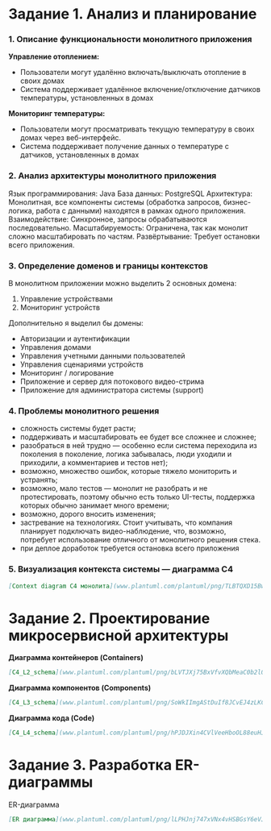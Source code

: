 # Задание 1. Анализ и планирование

### 1. Описание функциональности монолитного приложения

**Управление отоплением:**

- Пользователи могут удалённо включать/выключать отопление в своих домах
- Система поддерживает удалённое включение/отключение датчиков температуры, установленных в домах

**Мониторинг температуры:**

- Пользователи могут просматривать текущую температуру в своих домах через веб-интерфейс. 
- Система поддерживает получение данных о температуре с датчиков, установленных в домах

### 2. Анализ архитектуры монолитного приложения

Язык программирования: Java
База данных: PostgreSQL
Архитектура: Монолитная, все компоненты системы (обработка запросов, бизнес-логика, работа с данными) находятся в рамках одного приложения.
Взаимодействие: Синхронное, запросы обрабатываются последовательно.
Масштабируемость: Ограничена, так как монолит сложно масштабировать по частям.
Развёртывание: Требует остановки всего приложения.

### 3. Определение доменов и границы контекстов

В монолитном приложении можно выделить 2 основных домена:
1. Управление устройствами
2. Мониторинг устройств

Дополнительно я выделил бы домены:
- Авторизации и аутентификации
- Управления домами
- Управления учетными данными пользователей
- Управления сценариями устройств
- Мониторинг / логирование
- Приложение и сервер для потокового видео-стрима
- Приложение для администратора системы (support)


### **4. Проблемы монолитного решения**

- сложность системы будет расти;
- поддерживать и масштабировать ее будет все сложнее и сложнее;
- разобраться в ней трудно — особенно если система переходила из поколения в поколение, логика забывалась, люди уходили и приходили, а комментариев и тестов нет);
- возможно, множество ошибок, которые тяжело мониторить и устранять;
- возможно, мало тестов — монолит не разобрать и не протестировать, поэтому обычно есть только UI-тесты, поддержка которых обычно занимает много времени;
- возможно, дорого вносить изменения;
- застревание на технологиях. Стоит учитывать, что компания планирует подключать видео-наблюдение, что, возможно,  потребует использование отличного от монолитного решения стека.
- при деплое доработок требуется остановка всего приложения

### 5. Визуализация контекста системы — диаграмма С4

```markdown
[Context diagram С4 монолита](www.plantuml.com/plantuml/png/TLBTQXD15BwVfnZtAe4qqT8hhze6ePKAiKdnCansnsJfximoCsij8iGKAHAmuWluymGnT24sCNc5Cs_aEKrifCQzsTdlx7U-7sRNEc5SdYRiGQp298yaxpcNsSUrcX5drMxiUdadjzA4MZcfN3NKQIrBX2BEbdLH4dTgzPsj1a4dpuvggR1E6eJQTMI8M4bJpMW_Ev0YaeR39z_txs7Y1r30ZH_u2z-74VVlyF012dmFO8pdZ_G5Ft404mBnO-Q7h1MxH7BujWQH7C1tF2rWweV8W6kOmopWfJtB3ssPCNiQgqmOaV9z4PvsZSvLLDU9DhmfHRCd4tJNaCPgLQAe5HwSu2iei-OvXadR-qGGvhmKFiBPFUrDqcN-Xd5yxYeedSbEMsGPqb_83j_BiYGEXOkr2X0wbY9q5VvKl18Ltj3MTOriFZyA_XNp5x2Wkc0CKuH-uV2AhwOBA6YqQdH-MnqP8kGI9d23s1X3lVqJwybhLugrGvL3tS81EvR9ge2rNMp2af63LglHn9_edxlfaWrVRfKBqaAbqKP3ViZHBYMWE4k3TC8ay_lxQUtQ0ksVmnI9byl8KFn70GDlsZ_wUpzxgRMZQ_ZLNy6FTJ4SFcEb8xX6O8QrzYjy--7s3jkLAiBh-ni0)
```

# Задание 2. Проектирование микросервисной архитектуры

**Диаграмма контейнеров (Containers)**

```markdown
[C4_L2_schema](www.plantuml.com/plantuml/png/bLVTJXj75BxVfvXQbMeaC0b2lOXKAU14ILfIETXHBgtnUh2tU7VDxXY2gahyDA4IgA2e5rMh_hHv0UFYrk77lCBPL-YJzCpPiQTiTeETYtZsp9dlVEVC-HdkXv87ikEsM76nkh9G3UscSBdr2Ro1VhGJxS8WEhx7xXRkeEW4Uj4U3AETUmn-ZuxXD3g00Pp347eCtXJWbu9bVUHuTgjJ5wmfPJkyDpyVyAr2mv7DJgqJYi3sFIayMR1zTxxTufwoF1VAUikfpHSNvqfAzFpfohpBGoa255MBU88xdWWARTIrhCU2rqN0u0JPlO814kh3URGNxKSxq6LmZJ_3M0G3LDd7zILAtZ7oPPVqBwD3g-B8bc3mXn7YyHpyYQjhk8WEyGISuS7B7CjNVBOiPcOnHEpVdHyOl2KZFLIzYeuOHU2ACDx15VJZJPOVCmzdB2jSTxms3xZBbhcztWZyZbSl-Yq_O6N1oqtHGjTAgEfxUHMdMPPxZZ-vcP6Grrt7G-cI-aLnUHi3v5QN5GuFjlFsNTnCU9Fcp0pxscBuRqmkloLgLTvkLqSMNeWQMsgtMMm91Qk2sxBmLQZMy3FynA2BO9TuzLUnEHLvIWpyHMhfyA4C17SDFYkJu3q3lo7A02wGxDyglhZk8tTqufXfMmDj-o_bOW-NPwWuVCymRplLnfOAMUa9UyIbUC6tbOKl6uxtCfUG9m-xOPLtP1Ert71EhTI1ByIstVBvUev2JHVTKn5WqJxbNHS_BsBIo5PzwgWCu1-Cq6lynHIPPPho5QNejwg4p2vkuadCvhqiZIJN1xLylJPY-s2PBMcs9J-KZK2KdwtWryUIDyBFSlLQcgUKSEIfMgcpd_DDFfcNoFG0TVQGww6w5wPSXMjAZ6CIuCSGh-y8DrJDTCcpYsnFY0rvGXKmbITD7q_7hj1oAbzqYQ0GQQToq_X4xh5QJiVEyMNChIus7JkR74Ni3CunQjz71uRUW54cNPB4N80k2-nnQWMzLEfad8YJyUcPusGG7ly__pcNUxpnWOH1Eg-9PrVL0AvwaxCr1WrdLXR1jDo531mxn0DFunMT3NoKYqwe6P-g8cKghhg_d6VXL3UTqF5leZqA-1htOkz_LGKFfvHPfdrb8vl-Q1hZH1qHeqkjEBsuekDKCu6qOpEhbIB5akvE2sxS7lwVqcqrQ3nwddL4H-JT3TKN-ThwoFy3GkZ3MNGqQjlGevw0G9JM_T7Dn-cxcv8JunBynXfxK7tuKkRZ97xYLt3lveuzcYr5xkAcjIfQUf2Q06C_eOW-hbHAPLGoEiaXbQew1jAJ9LlBG7rOEL5QkAJx7eKGkXZEBjFp_9h4tVYf4nqoLLTfiHicZH3iJKjeXF86cxT9gNGp6HUKDA8BnFXh2aivWZPmG4IlKe-PkjAVwGIJE9Y1mRR6qO-NP9d2YOeINAY-IUUZxs9IrEfxMNT7QCQLQM7qyUJ32jucPmxqimfOZyv1Pd4aRLB-co9VhPHBf59O-7IHBHMBMasxP3HJqj9ecLVGwiDo9QartZNF3xeIcWSFbfCcpKCZ7KplcXV0BM0qYpFGpBOPshVXONbaez6cdgAt86rCLElPQXl9Ofq0BJ4nK_YP0P3s80zzUrt8b8H9sB7f0FoeafVUerWKvdLxyudUdQHrM6k-BqMGzlSa8dVXB9u_qSuiMxYpi6XPzuLNxxYj_m00)
```

**Диаграмма компонентов (Components)**

```markdown
[C4_L3_schema](www.plantuml.com/plantuml/png/SoWkIImgAStDuIf8JCvEJ4zLKCejrWqjJYrIKgZcKb3m20a9KD1LY0Q9n79nfIIM92Ob5WDL1UGNbnIb1WVwGDIbvUUaf1OfA87KARY1EH091OXUXU3aZDJSn5YWI2rNBHS8GSnKqDMrKuY6cnRBXM23vT2qEwJcfG1T2m00)
```

**Диаграмма кода (Code)**

```markdown
[C4_L4_schema](www.plantuml.com/plantuml/png/hPJDJXin4CVlVeeHboOL88euHJsW9Af8XOhQm3borYPnyQvJhmDKBL80LJrG2OHwhTIF5w0890eKNc7y2dsIJhpfXgqYUkd9uz_C-3yUp-vYwhXr_LX3RQ6rlD1AewwCENk0ntZk1tuNB_nX1HxDpX4wmbE_XpT-K07yx0_nkt-F5tY9DtWAU3oBdsOPMv9SI0juHCdlA7aFp_7Ix_bzFy0Jm5jQRZ94pe7V9_kQo0y8Khk42VW3jggSbe1Vnf3If_0hMRTuvGye0yyeyNeAIgi6gh8yJJU0NuEFWD-2o2c5_lGV81HuHjcbcX6op5YweP8Ujpo6AeysEjRq4r4psbXeIjxiIgqPKucJTfr74jPIQHlvxWq3UDfSUGOzaxeIB3dNUo5VzMNgO9iCAET-xgBkVG52QkdaVH4TELbXXp7UJftbaOD8ypI5UhLcadNLeVAwL5S5ciwgfCDwneuteWsvtQTBmJYCpjWoLkHWqoW1aKaI6RbIETiAbOu9bL1KRZvV_b_Y_rOd-P5-U9tmA1HJWRMrHfriRJeg6Ii0_D786H1CU2mBWEPUwG9HQOkQh3Q7SLLZjEG9qRQohjiIt0rndHPYaPLaY1Pt6LfLyH3tUsA4eS13sLkMzqhPKs-lj5-E7zwPuVB4s9YxKXOx2jYvUs_glBD6wr47HBiLPLDGkViivCaQ7d9e5_gPrLiyF7E5cYUxyfaTTMYxKG--44dJMdtTg1USeU1yE1-_dPaf30pxwnOFoL_utDZTwE0j9eG39ZhOkZ5qoAJ_55xX2PuHk1x-WQPXVcv-WR55cOX-h7y3)
```

# Задание 3. Разработка ER-диаграммы

ER-диаграмма

```markdown
[ER диаграмма](www.plantuml.com/plantuml/png/lLPHJnj747xVNx4vHSBGsY6eVJaX545BAwML44HzFQrzWzbcRzVPsoEo0XAX3rHALQgehrMgz0yuQIWa0VCNzlvHP_VkiCzsQNZ1ak7kcszcPxwPNU-3r31jiaHGq76KTdOWOMJElhGd-K7-t9xbno6ztrf4w3VxDZ-qm_mWfFRF_DY-oO_icVrWX_OjjIzRzeyM8NUsCzanN4bwbsL6TK62PWRYnbqsJ-veC9cMD5ZkAA5qkAdwJAoA35O2-Xawu9-0BY_N7Ed6mvMLvNlUOIKWTq36rHArrJB9dsGmSvarpPDKoVeY1V-JGgTWLfMOBA5TYtUlFHKXVSnbZscMq5NMUTpLAfFncbkBRW7RsW4XnYZVGHUT9udVyzJqDrKAqqobOz05QuC9-84h0MOJuYdckf9c5c-Ck2POcj9dXEBdMs0Ok9P8wVgD1f1adv2vaQVW4ao_1rHfiwF6GZxYHi1ewIqEKZ92YkZKlieFS7JEtOpHhpURzXs-3UpVY0uGFSzV41zWbiqEQ61VsnDxQJ_cB-nxYeIXFGy80McuwTFWgc61VMM7oFh5dheXjGCStnFtJXjP2de-c0yeIwbxBgjVc1pRWCSqf5d6us3UCrgjYbXEN21KbqiafKPpsMtSNrp4m2MfXy8-nLQDp5ykLZR94XZXI-X6vWfBckd_Ckuep3RoIN5fS8uzq49W7VT96HaInaKz8s_XQSHmE7TTvBPI0fZ4235iiqmOQdG6POWsntP6CJEEwVvvjAF1QH8n4rB34qWDItgJ-xMCaFNYJ-BkpspRxwwZjE5hgxhaNwvl4oeosINNs-YgXvY00rfPLWbMAGvwbtTgmfPGQv9fcCdI6j4Za9QLr_fwG_5lMUQ_ykVvONw0OhztJxX3XhGHWokxKhruk_7kc2r2gJHd8f9PqWOzmLYu6k_PqxrGfXFXaJFEAj172DOtWjCS96kB_zTSoMtUZRJAZEF-c2evZhjVHSbAmoqtwRKzivSq_scgLmFQ61LUxnSYDzegrxSiKJ68QKjDjCX0qXFi6lNgZDkNqPty-CNV7AyZtcjemu2018pkVyKCgoIiWJTKiPnF7b-TDmKoEd4yRPU93DARw-1g8tvFX65rikshPgoUokRU7dLG6FAOr4e8mpAhEha0FRrwhE-kQJAELTt1fJ99zPXdpLNvqBszfdf6DJp1gaqQXbKhstqK4UVxrBN5NkJ7hZbrF_pKVKkfq9UGkH6CBZEAB56q-txPIt_lkB03-yvFmpyu1uUrCDNnxg9aFH_3GqMCSIepXk5anz4s5n0LsMhUtJ5DjKSHApq84VuUHhsDr8zV-z5VJ2xm8dD2yV4DVazTVlcH4yJVlWDtC3Qz5GKw7TrYq3vqRfTsw8eX6myTxT9TgZ3c6OQuA2v87v3zQtv4rZq1bqFApoxwkD6bM6HAoBPI1lIiMpukXDeXS8uB77nEbnQNlY3a0NfbYVWN)
```
